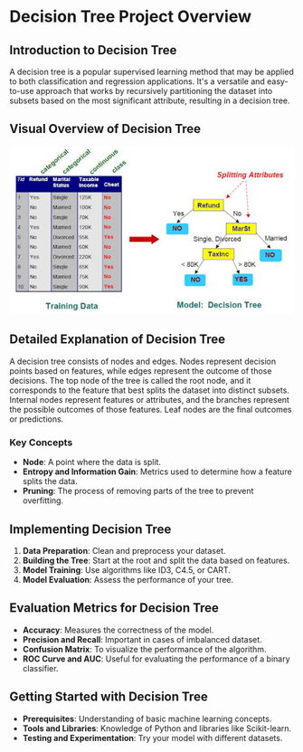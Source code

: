 
# Decision Tree Project Overview

## Introduction to Decision Tree
A decision tree is a popular supervised learning method that may be applied to both classification and regression applications. It's a versatile and easy-to-use approach that works by recursively partitioning the dataset into subsets based on the most significant attribute, resulting in a decision tree.

## Visual Overview of Decision Tree
<img src="/Supervised%20Machine%20Learning/images/decision-tree.jpg" width="600">

## Detailed Explanation of Decision Tree
A decision tree consists of nodes and edges. Nodes represent decision points based on features, while edges represent the outcome of those decisions.
The top node of the tree is called the root node, and it corresponds to the feature that best splits the dataset into distinct subsets.
Internal nodes represent features or attributes, and the branches represent the possible outcomes of those features.
Leaf nodes are the final outcomes or predictions.

### Key Concepts
- **Node**: A point where the data is split.
- **Entropy and Information Gain**: Metrics used to determine how a feature splits the data.
- **Pruning**: The process of removing parts of the tree to prevent overfitting.

## Implementing Decision Tree
1. **Data Preparation**: Clean and preprocess your dataset.
2. **Building the Tree**: Start at the root and split the data based on features.
3. **Model Training**: Use algorithms like ID3, C4.5, or CART.
4. **Model Evaluation**: Assess the performance of your tree.

## Evaluation Metrics for Decision Tree
- **Accuracy**: Measures the correctness of the model.
- **Precision and Recall**: Important in cases of imbalanced dataset.
- **Confusion Matrix**: To visualize the performance of the algorithm.
- **ROC Curve and AUC**: Useful for evaluating the performance of a binary classifier.

## Getting Started with Decision Tree
- **Prerequisites**: Understanding of basic machine learning concepts.
- **Tools and Libraries**: Knowledge of Python and libraries like Scikit-learn.
- **Testing and Experimentation**: Try your model with different datasets.

